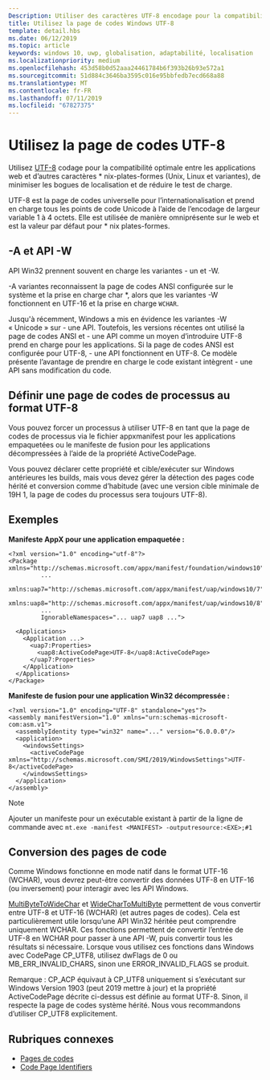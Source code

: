 ```yaml
---
Description: Utiliser des caractères UTF-8 encodage pour la compatibilité optimale entre les applications web et autres * nix-plates-formes (Unix, Linux et variantes), de minimiser les bogues de localisation et de réduire le test de charge.
title: Utilisez la page de codes Windows UTF-8
template: detail.hbs
ms.date: 06/12/2019
ms.topic: article
keywords: windows 10, uwp, globalisation, adaptabilité, localisation
ms.localizationpriority: medium
ms.openlocfilehash: 453d58b0d52aaa24461784b6f393b26b93e572a1
ms.sourcegitcommit: 51d884c3646ba3595c016e95bbfedb7ecd668a88
ms.translationtype: MT
ms.contentlocale: fr-FR
ms.lasthandoff: 07/11/2019
ms.locfileid: "67827375"
---
```

# <a name="use-the-utf-8-code-page"></a>Utilisez la page de codes UTF-8

Utilisez [UTF-8](http://www.utf-8.com/) codage pour la compatibilité optimale entre les applications web et d’autres caractères * nix-plates-formes (Unix, Linux et variantes), de minimiser les bogues de localisation et de réduire le test de charge.

UTF-8 est la page de codes universelle pour l’internationalisation et prend en charge tous les points de code Unicode à l’aide de l’encodage de largeur variable 1 à 4 octets. Elle est utilisée de manière omniprésente sur le web et est la valeur par défaut pour * nix plates-formes.

## <a name="-a-vs--w-apis"></a>-A et API -W
  
API Win32 prennent souvent en charge les variantes - un et -W.

-A variantes reconnaissent la page de codes ANSI configurée sur le système et la prise en charge char *, alors que les variantes -W fonctionnent en UTF-16 et la prise en charge `WCHAR`.

Jusqu'à récemment, Windows a mis en évidence les variantes -W « Unicode » sur - une API. Toutefois, les versions récentes ont utilisé la page de codes ANSI et - une API comme un moyen d’introduire UTF-8 prend en charge pour les applications. Si la page de codes ANSI est configurée pour UTF-8, - une API fonctionnent en UTF-8. Ce modèle présente l’avantage de prendre en charge le code existant intègrent - une API sans modification du code.

## <a name="set-a-process-code-page-to-utf-8"></a>Définir une page de codes de processus au format UTF-8

Vous pouvez forcer un processus à utiliser UTF-8 en tant que la page de codes de processus via le fichier appxmanifest pour les applications empaquetées ou le manifeste de fusion pour les applications décompressées à l’aide de la propriété ActiveCodePage.

Vous pouvez déclarer cette propriété et cible/exécuter sur Windows antérieures les builds, mais vous devez gérer la détection des pages code hérité et conversion comme d’habitude (avec une version cible minimale de 19H 1, la page de codes du processus sera toujours UTF-8).

## <a name="examples"></a>Exemples

**Manifeste AppX pour une application empaquetée :**

```xaml
<?xml version="1.0" encoding="utf-8"?>
<Package xmlns="http://schemas.microsoft.com/appx/manifest/foundation/windows10"
         ...
         xmlns:uap7="http://schemas.microsoft.com/appx/manifest/uap/windows10/7"
         xmlns:uap8="http://schemas.microsoft.com/appx/manifest/uap/windows10/8"
         ...
         IgnorableNamespaces="... uap7 uap8 ...">

  <Applications>
    <Application ...>
      <uap7:Properties>
        <uap8:ActiveCodePage>UTF-8</uap8:ActiveCodePage>
      </uap7:Properties>
    </Application>
  </Applications>
</Package>
```

**Manifeste de fusion pour une application Win32 décompressée :**

``` xaml
<?xml version="1.0" encoding="UTF-8" standalone="yes"?>
<assembly manifestVersion="1.0" xmlns="urn:schemas-microsoft-com:asm.v1">
  <assemblyIdentity type="win32" name="..." version="6.0.0.0"/>
  <application>
    <windowsSettings>
      <activeCodePage xmlns="http://schemas.microsoft.com/SMI/2019/WindowsSettings">UTF-8</activeCodePage>
    </windowsSettings>
  </application>
</assembly>
```

> [!NOTE]
> Ajouter un manifeste pour un exécutable existant à partir de la ligne de commande avec `mt.exe -manifest <MANIFEST> -outputresource:<EXE>;#1`

## <a name="code-page-conversion"></a>Conversion des pages de code

Comme Windows fonctionne en mode natif dans le format UTF-16 (WCHAR), vous devrez peut-être convertir des données UTF-8 en UTF-16 (ou inversement) pour interagir avec les API Windows.

[MultiByteToWideChar](https://docs.microsoft.com/windows/desktop/api/stringapiset/nf-stringapiset-multibytetowidechar) et [WideCharToMultiByte](https://docs.microsoft.com/windows/desktop/api/stringapiset/nf-stringapiset-widechartomultibyte) permettent de vous convertir entre UTF-8 et UTF-16 (WCHAR) (et autres pages de codes). Cela est particulièrement utile lorsqu’une API Win32 héritée peut comprendre uniquement WCHAR. Ces fonctions permettent de convertir l’entrée de UTF-8 en WCHAR pour passer à une API -W, puis convertir tous les résultats si nécessaire.
Lorsque vous utilisez ces fonctions dans Windows avec CodePage CP_UTF8, utilisez dwFlags de 0 ou MB_ERR_INVALID_CHARS, sinon une ERROR_INVALID_FLAGS se produit.

Remarque : CP_ACP équivaut à CP_UTF8 uniquement si s’exécutant sur Windows Version 1903 (peut 2019 mettre à jour) et la propriété ActiveCodePage décrite ci-dessus est définie au format UTF-8. Sinon, il respecte la page de codes système hérité. Nous vous recommandons d’utiliser CP_UTF8 explicitement.

## <a name="related-topics"></a>Rubriques connexes

- [Pages de codes](https://docs.microsoft.com/windows/desktop/Intl/code-pages)
- [Code Page Identifiers](https://docs.microsoft.com/windows/desktop/Intl/code-page-identifiers)
